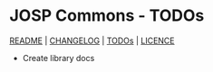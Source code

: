 # JOSP Commons - TODOs

[README](README.md) | [CHANGELOG](CHANGELOG.md) | [TODOs](TODOs.md) | [LICENCE](LICENCE.md)

* Create library docs
